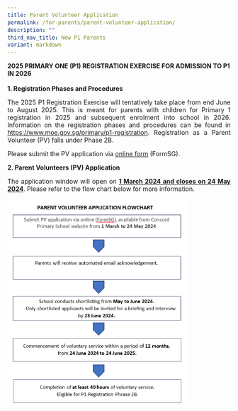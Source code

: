 ```yaml
---
title: Parent Volunteer Application
permalink: /for-parents/parent-volunteer-application/
description: ""
third_nav_title: New P1 Parents
variant: markdown
---
```

<b>2025 PRIMARY ONE (P1) REGISTRATION EXERCISE FOR ADMISSION TO P1 IN 2026</b>
<br><br>
<b>1. Registration Phases and Procedures</b>

<p style="text-align:justify">The 2025 P1 Registration Exercise will tentatively take place from end June to August 2025. This is meant for parents with children for Primary 1 registration in 2025 and subsequent enrolment into school in 2026. Information on the registration phases and procedures can be found in <a href="https://www.moe.gov.sg/primary/p1-registration" target="_blank" rel="noopener noreferrer">https://www.moe.gov.sg/primary/p1-registration</a>. Registration as a Parent Volunteer (PV) falls under Phase 2B. 
	
Please submit the PV application via <a href="https://form.gov.sg/65df4fa2f55d126c0d301085">online form</a> (FormSG).
<br>
	
<b>2. Parent Volunteers (PV) Application</b>

</p><p style="text-align:justify">The application window will open on <b><u>1 March 2024 and closes on 24 May 2024</u></b>. Please refer to the flow chart below for more information.
<br><br>
<img style="width:80%" src="/images/2024 pv.png"><br></p>